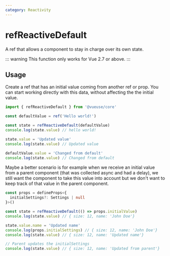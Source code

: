 ```yaml
---
category: Reactivity
---
```


# refReactiveDefault

A ref that allows a component to stay in charge over its own state.

::: warning
This function only works for Vue 2.7 or above.
:::

## Usage

Create a ref that has an initial value coming from another ref or prop. You can start working directly with this data, without affecting the the initial value.

```ts
import { refReactiveDefault } from '@vueuse/core'

const defaultValue = ref('Hello world!')

const state = refReactiveDefault(defaultValue)
console.log(state.value) // hello world!

state.value = 'Updated value'
console.log(state.value) // Updated value

defaultValue.value = 'Changed from default'
console.log(state.value) // Changed from default
```

Maybe a better scenario is for example when we receive an initial value from a parent component (that was collected async and had a delay), we still want the component to take this value into account but we don't want to keep track of that value in the parent component.

```ts
const props = defineProps<{
  initialSettings?: Settings | null
}>()

const state = refReactiveDefault(() => props.initialValue)
console.log(state.value) // { size: 12, name: 'John Doe'}

state.value.name = 'Updated name'
console.log(props.initialSettings) // { size: 12, name: 'John Doe'}
console.log(state.value) // { size: 12, name: 'Updated name'}

// Parent updates the initialSettings
console.log(state.value) // { size: 12, name: 'Updated from parent'}
```
